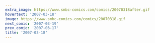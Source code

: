 ```yaml
---
extra_image: https://www.smbc-comics.com/comics/20070318after.gif
hovertext: '2007-03-18'
image: https://www.smbc-comics.com/comics/20070318.gif
next_comic: '2007-03-19'
prev_comic: '2007-03-17'
title: '2007-03-18'
---
```


